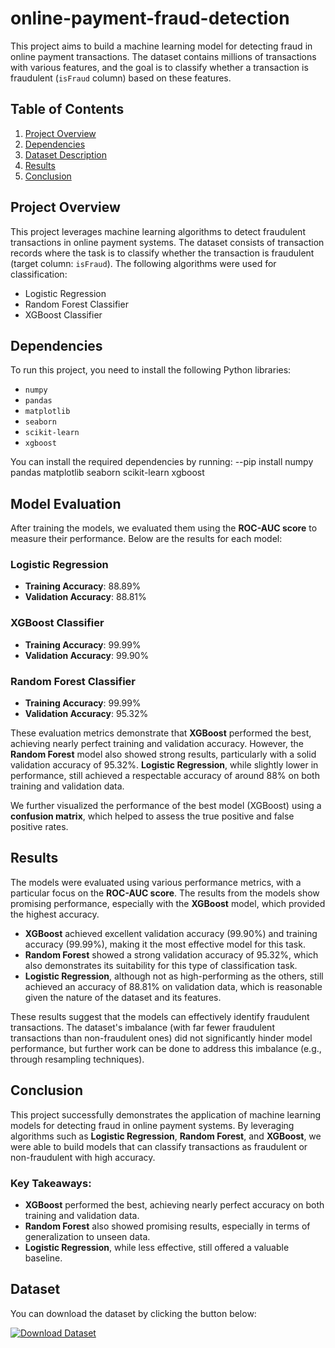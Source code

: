 # online-payment-fraud-detection

This project aims to build a machine learning model for detecting fraud in online payment transactions. The dataset contains millions of transactions with various features, and the goal is to classify whether a transaction is fraudulent (`isFraud` column) based on these features.

## Table of Contents
1. [Project Overview](#project-overview)
2. [Dependencies](#dependencies)
3. [Dataset Description](#dataset-description)
4. [Results](#results)
5. [Conclusion](#conclusion)

## Project Overview

This project leverages machine learning algorithms to detect fraudulent transactions in online payment systems. The dataset consists of transaction records where the task is to classify whether the transaction is fraudulent (target column: `isFraud`). The following algorithms were used for classification:
- Logistic Regression
- Random Forest Classifier
- XGBoost Classifier

## Dependencies

To run this project, you need to install the following Python libraries:

- `numpy`
- `pandas`
- `matplotlib`
- `seaborn`
- `scikit-learn`
- `xgboost`

You can install the required dependencies by running:
--pip install numpy pandas matplotlib seaborn scikit-learn xgboost


## Model Evaluation

After training the models, we evaluated them using the **ROC-AUC score** to measure their performance. Below are the results for each model:

### Logistic Regression
- **Training Accuracy**: 88.89%
- **Validation Accuracy**: 88.81%

### XGBoost Classifier
- **Training Accuracy**: 99.99%
- **Validation Accuracy**: 99.90%

### Random Forest Classifier
- **Training Accuracy**: 99.99%
- **Validation Accuracy**: 95.32%

These evaluation metrics demonstrate that **XGBoost** performed the best, achieving nearly perfect training and validation accuracy. However, the **Random Forest** model also showed strong results, particularly with a solid validation accuracy of 95.32%. **Logistic Regression**, while slightly lower in performance, still achieved a respectable accuracy of around 88% on both training and validation data.

We further visualized the performance of the best model (XGBoost) using a **confusion matrix**, which helped to assess the true positive and false positive rates.

## Results

The models were evaluated using various performance metrics, with a particular focus on the **ROC-AUC score**. The results from the models show promising performance, especially with the **XGBoost** model, which provided the highest accuracy.

- **XGBoost** achieved excellent validation accuracy (99.90%) and training accuracy (99.99%), making it the most effective model for this task.
- **Random Forest** showed a strong validation accuracy of 95.32%, which also demonstrates its suitability for this type of classification task.
- **Logistic Regression**, although not as high-performing as the others, still achieved an accuracy of 88.81% on validation data, which is reasonable given the nature of the dataset and its features.

These results suggest that the models can effectively identify fraudulent transactions. The dataset's imbalance (with far fewer fraudulent transactions than non-fraudulent ones) did not significantly hinder model performance, but further work can be done to address this imbalance (e.g., through resampling techniques).

## Conclusion

This project successfully demonstrates the application of machine learning models for detecting fraud in online payment systems. By leveraging algorithms such as **Logistic Regression**, **Random Forest**, and **XGBoost**, we were able to build models that can classify transactions as fraudulent or non-fraudulent with high accuracy.

### Key Takeaways:
- **XGBoost** performed the best, achieving nearly perfect accuracy on both training and validation data.
- **Random Forest** also showed promising results, especially in terms of generalization to unseen data.
- **Logistic Regression**, while less effective, still offered a valuable baseline.

## Dataset

You can download the dataset by clicking the button below:

<a href="https://www.kaggle.com/datasets/rupakroy/online-payments-fraud-detection-dataset" target="_blank">
 <img src="https://www.kaggle.com/datasets/rupakroy/online-payments-fraud-detection-dataset" alt="Download Dataset">

</a>




